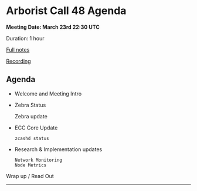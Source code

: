 # Arborist Call 48 Agenda

**Meeting Date: March 23rd 22:30 UTC**

Duration: 1 hour 

[Full notes](https://github.com/ZcashCommunityGrants/arboretum-notes/blob/main/AllArboristCallNotes/Arborist%20Call%2048-Notes.md)

[Recording](https://www.youtube.com/watch?v=k9bd3KCUoNs)


## Agenda


+  Welcome and Meeting Intro



+ Zebra Status 
     
     Zebra update

+ ECC Core Update 

      zcashd status


+ Research & Implementation updates

      Network Monitoring
      Node Metrics
     


Wrap up / Read Out


___

